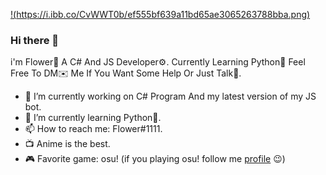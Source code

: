 

[!(https://i.ibb.co/CvWWT0b/ef555bf639a11bd65ae3065263788bba.png)](https://github.com/FlowerIsGenius?tab=repositories)

### Hi there 👋

 i'm Flower🌹 A C# And JS Developer⚙️. Currently Learning Python📗 Feel Free To DM✉️ Me If You Want Some Help Or Just Talk🤗.

- 🔭 I’m currently working on C# Program And my latest version of my JS bot.
- 🌱 I’m currently learning Python📗.
- 📫 How to reach me: Flower#1111.
- 📺 Anime is the best.
- 🎮 Favorite game: osu! (if you playing osu! follow me [profile](https://osu.ppy.sh/users/16751479) 😉)
